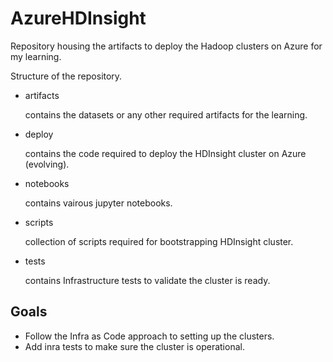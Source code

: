 # AzureHDInsight
Repository housing the artifacts to deploy the Hadoop clusters on Azure for my learning.

Structure of the repository.

- artifacts

    contains the datasets or any other required artifacts for the learning.

- deploy
    
    contains the code required to deploy the HDInsight cluster on Azure (evolving).

- notebooks
    
    contains vairous jupyter notebooks.

- scripts
    
    collection of scripts required for bootstrapping HDInsight cluster.

- tests

    contains Infrastructure tests to validate the cluster is ready.


## Goals

- Follow the Infra as Code approach to setting up the clusters.
- Add inra tests to make sure the cluster is operational.
